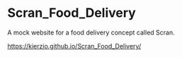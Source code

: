 # Scran_Food_Delivery
A mock website for a food delivery concept called Scran. 

https://kierzio.github.io/Scran_Food_Delivery/

